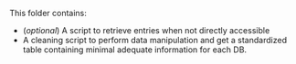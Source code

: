 This folder contains:

- (*optional*) A script to retrieve entries when not directly accessible
- A cleaning script to perform data manipulation and get a standardized table containing minimal adequate information for each DB.
